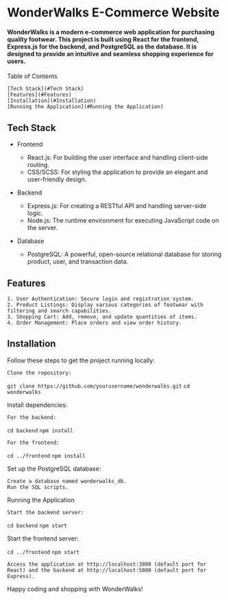 # WonderWalks E-Commerce Website

#### WonderWalks is a modern e-commerce web application for purchasing quality footwear. This project is built using React for the frontend, Express.js for the backend, and PostgreSQL as the database. It is designed to provide an intuitive and seamless shopping experience for users.

Table of Contents

    [Tech Stack](#Tech Stack)
    [Features](#Features)
    [Installation](#Installation)
    [Running the Application](#Running the Application)

## Tech Stack
- Frontend

    - React.js: For building the user interface and handling client-side routing.
    - CSS/SCSS: For styling the application to provide an elegant and user-friendly design.

- Backend

    - Express.js: For creating a RESTful API and handling server-side logic.
    - Node.js: The runtime environment for executing JavaScript code on the server.

- Database

    - PostgreSQL: A powerful, open-source relational database for storing product, user, and transaction data.

## Features

    1. User Authentication: Secure login and registration system.
    2. Product Listings: Display various categories of footwear with filtering and search capabilities.
    3. Shopping Cart: Add, remove, and update quantities of items.
    4. Order Management: Place orders and view order history.


## Installation

Follow these steps to get the project running locally:

    Clone the repository:

`git clone https://github.com/yourusername/wonderwalks.git`
`cd wonderwalks`

Install dependencies:

    For the backend:

`cd backend`
`npm install`

    For the frontend:

`cd ../frontend`
`npm install`

Set up the PostgreSQL database:
 
    Create a database named wonderwalks_db.
    Run the SQL scripts.

Running the Application

    Start the backend server:

`cd backend`
`npm start`

Start the frontend server:

`cd ../frontend`
`npm start`

    Access the application at http://localhost:3000 (default port for React) and the backend at http://localhost:5000 (default port for Express).

Happy coding and shopping with WonderWalks!
